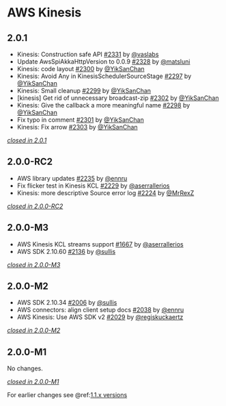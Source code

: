 # AWS Kinesis

## 2.0.1

- Kinesis: Construction safe API [#2331](https://github.com/akka/alpakka/issues/2331) by [@vaslabs](https://github.com/vaslabs)
- Update AwsSpiAkkaHttpVersion to 0.0.9 [#2328](https://github.com/akka/alpakka/issues/2328) by [@matsluni](https://github.com/matsluni)
- Kinesis: code layout [#2300](https://github.com/akka/alpakka/issues/2300) by [@YikSanChan](https://github.com/YikSanChan)
- Kinesis: Avoid Any in KinesisSchedulerSourceStage [#2297](https://github.com/akka/alpakka/issues/2297) by [@YikSanChan](https://github.com/YikSanChan)
- Kinesis: Small cleanup [#2299](https://github.com/akka/alpakka/issues/2299) by [@YikSanChan](https://github.com/YikSanChan)
- [kinesis] Get rid of unnecessary broadcast-zip [#2302](https://github.com/akka/alpakka/issues/2302) by [@YikSanChan](https://github.com/YikSanChan)
- Kinesis: Give the callback a more meaningful name [#2298](https://github.com/akka/alpakka/issues/2298) by [@YikSanChan](https://github.com/YikSanChan)
- Fix typo in comment [#2301](https://github.com/akka/alpakka/issues/2301) by [@YikSanChan](https://github.com/YikSanChan)
- Kinesis: Fix arrow [#2303](https://github.com/akka/alpakka/issues/2303) by [@YikSanChan](https://github.com/YikSanChan)

[*closed in 2.0.1*](https://github.com/akka/alpakka/issues?q=is%3Aclosed+milestone%3A2.0.1+label%3Ap%3Akinesis)


## 2.0.0-RC2

- AWS library updates [#2235](https://github.com/akka/alpakka/issues/2235) by [@ennru](https://github.com/ennru)
- Fix flicker test in Kinesis KCL [#2229](https://github.com/akka/alpakka/issues/2229) by [@aserrallerios](https://github.com/aserrallerios)
- Kinesis: more descriptive Source error log [#2224](https://github.com/akka/alpakka/issues/2224) by [@MrRexZ](https://github.com/MrRexZ)

[*closed in 2.0.0-RC2*](https://github.com/akka/alpakka/issues?q=is%3Aclosed+milestone%3A2.0.0-RC2+label%3Ap%3Akinesis)


## 2.0.0-M3

- AWS Kinesis KCL streams support [#1667](https://github.com/akka/alpakka/issues/1667) by [@aserrallerios](https://github.com/aserrallerios)
- AWS SDK 2.10.60 [#2136](https://github.com/akka/alpakka/issues/2136) by [@sullis](https://github.com/sullis)

[*closed in 2.0.0-M3*](https://github.com/akka/alpakka/issues?q=is%3Aclosed+milestone%3A2.0.0-M3+label%3Ap%3Akinesis)

## 2.0.0-M2

- AWS SDK 2.10.34 [#2006](https://github.com/akka/alpakka/issues/2006) by [@sullis](https://github.com/sullis)
- AWS connectors: align client setup docs [#2038](https://github.com/akka/alpakka/issues/2038) by [@ennru](https://github.com/ennru)
- AWS Kinesis: Use AWS SDK v2 [#2029](https://github.com/akka/alpakka/issues/2029) by [@regiskuckaertz](https://github.com/regiskuckaertz)

[*closed in 2.0.0-M2*](https://github.com/akka/alpakka/issues?q=is%3Aclosed+milestone%3A2.0.0-M2+label%3Ap%3Akinesis)


## 2.0.0-M1

No changes.

[*closed in 2.0.0-M1*](https://github.com/akka/alpakka/issues?q=is%3Aclosed+milestone%3A2.0.0-M1+label%3Ap%3Akinesis)

For earlier changes see @ref:[1.1.x versions](../1.1.x/kinesis.md)
